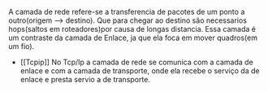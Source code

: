  A camada de rede refere-se a transferencia de pacotes de um ponto a outro(origem --> destino). Que para chegar ao destino são necessarios hops(saltos em roteadores)por causa de longas distancia. Essa camada é um contraste da camada de Enlace, ja que ela foca em mover quadros(em um fio).

*   [[Tcpip]]
	 No Tcp/Ip a camada de rede se comunica com a camada de enlace e com a camada de transporte, onde ela recebe o serviço da de enlace e presta servio a de transporte.
